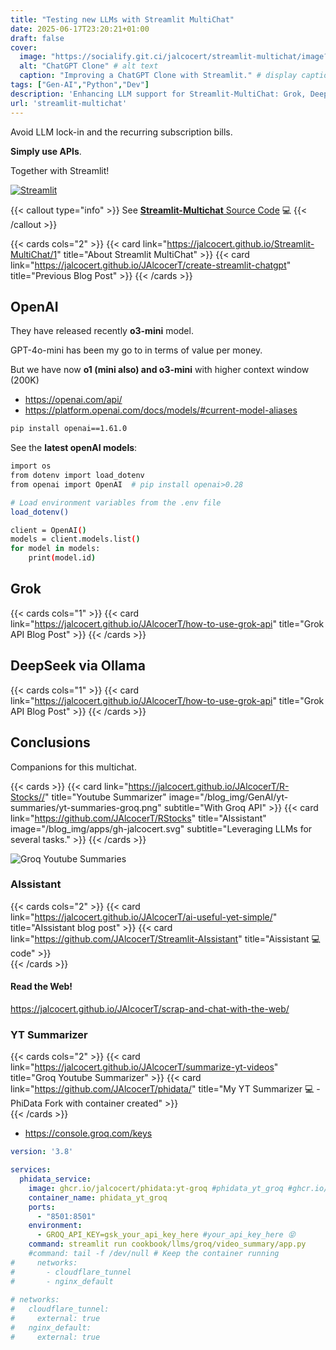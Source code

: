 ```yaml
---
title: "Testing new LLMs with Streamlit MultiChat"
date: 2025-06-17T23:20:21+01:00
draft: false
cover:
  image: "https://socialify.git.ci/jalcocert/streamlit-multichat/image?description=1&font=Inter&language=1&name=1&stargazers=1&theme=Auto"
  alt: "ChatGPT Clone" # alt text
  caption: "Improving a ChatGPT Clone with Streamlit." # display caption under cover
tags: ["Gen-AI","Python","Dev"]
description: 'Enhancing LLM support for Streamlit-MultiChat: Grok, DeepSeek and more.'
url: 'streamlit-multichat'
---
```


Avoid LLM lock-in and the recurring subscription bills.

**Simply use APIs**.

Together with Streamlit!


[![Streamlit](https://img.shields.io/badge/Streamlit-1.32.2-FF4B4B.svg?style=flat&logo=Streamlit&logoColor=white#center)](https://pypi.org/project/streamlit/)



{{< callout type="info" >}}
See [**Streamlit-Multichat** Source Code](https://github.com/JAlcocerT/Streamlit-MultiChat) 💻
{{< /callout >}}

{{< cards cols="2" >}}
  {{< card link="https://jalcocert.github.io/Streamlit-MultiChat/1" title="About Streamlit MultiChat" >}}
  {{< card link="https://jalcocert.github.io/JAlcocerT/create-streamlit-chatgpt" title="Previous Blog Post" >}}
{{< /cards >}}

## OpenAI

They have released recently **o3-mini** model.

GPT-4o-mini has been my go to in terms of value per money.

But we have now **o1 (mini also) and o3-mini** with higher context window (200K)

* https://openai.com/api/
* https://platform.openai.com/docs/models/#current-model-aliases


```sh
pip install openai==1.61.0
```

See the **latest openAI models**:

```sh
import os
from dotenv import load_dotenv
from openai import OpenAI  # pip install openai>0.28

# Load environment variables from the .env file
load_dotenv()

client = OpenAI()
models = client.models.list()
for model in models:
    print(model.id)
```


## Grok

{{< cards cols="1" >}}
  {{< card link="https://jalcocert.github.io/JAlcocerT/how-to-use-grok-api" title="Grok API Blog Post" >}}
{{< /cards >}}

## DeepSeek via Ollama

{{< cards cols="1" >}}
  {{< card link="https://jalcocert.github.io/JAlcocerT/how-to-use-grok-api" title="Grok API Blog Post" >}}
{{< /cards >}}

## Conclusions

Companions for this multichat.

{{< cards >}}
  {{< card link="https://jalcocert.github.io/JAlcocerT/R-Stocks//" title="Youtube Summarizer" image="/blog_img/GenAI/yt-summaries/yt-summaries-groq.png" subtitle="With Groq API" >}}
  {{< card link="https://github.com/JAlcocerT/RStocks" title="AIssistant" image="/blog_img/apps/gh-jalcocert.svg" subtitle="Leveraging LLMs for several tasks." >}}
{{< /cards >}}

![Groq Youtube Summaries](/blog_img/GenAI/yt-summaries/yt-summaries-groq.png)


### AIssistant

{{< cards cols="2" >}}
  {{< card link="https://jalcocert.github.io/JAlcocerT/ai-useful-yet-simple/" title="AIssistant blog post" >}}
  {{< card link="https://github.com/JAlcocerT/Streamlit-AIssistant" title="Aissistant 💻 code" >}}  
{{< /cards >}}

#### Read the Web!

https://jalcocert.github.io/JAlcocerT/scrap-and-chat-with-the-web/


### YT Summarizer

{{< cards cols="2" >}}
  {{< card link="https://jalcocert.github.io/JAlcocerT/summarize-yt-videos" title="Groq Youtube Summarizer" >}}
  {{< card link="https://github.com/JAlcocerT/phidata/" title="My YT Summarizer 💻 - PhiData Fork with container created" >}}  
{{< /cards >}}

* https://console.groq.com/keys

```yml
version: '3.8'

services:
  phidata_service:
    image: ghcr.io/jalcocert/phidata:yt-groq #phidata_yt_groq #ghcr.io/jalcocert/phidata:yt-groq
    container_name: phidata_yt_groq
    ports:
      - "8501:8501"    
    environment:
      - GROQ_API_KEY=gsk_your_api_key_here #your_api_key_here 😝 
    command: streamlit run cookbook/llms/groq/video_summary/app.py 
    #command: tail -f /dev/null # Keep the container running
#     networks:
#       - cloudflare_tunnel
#       - nginx_default
            
# networks:
#   cloudflare_tunnel:
#     external: true
#   nginx_default:
#     external: true
```
